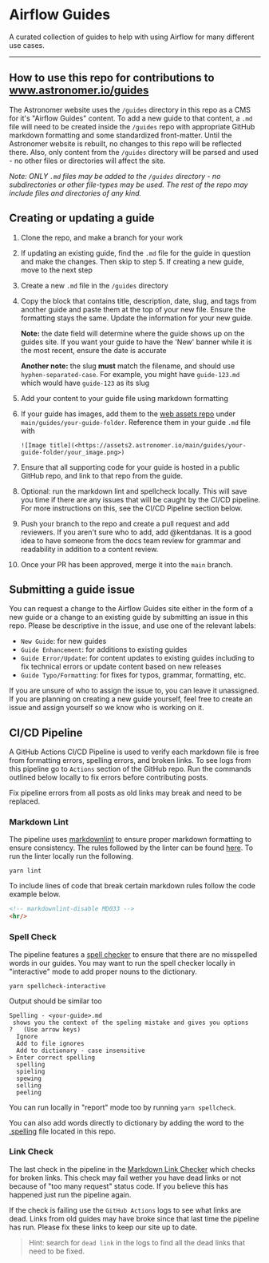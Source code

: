# Airflow Guides

A curated collection of guides to help with using Airflow for many different use cases.

---

## How to use this repo for contributions to www.astronomer.io/guides

The Astronomer website uses the `/guides` directory in this repo as a CMS for it's "Airflow Guides" content. To add a new guide to that content, a `.md` file will need to be created inside the `/guides` repo with appropriate GitHub markdown formatting and some standardized front-matter. Until the Astronomer website is rebuilt, no changes to this repo will be reflected there. Also, only content from the `/guides` directory will be parsed and used - no other files or directories will affect the site.

*Note: ONLY `.md` files may be added to the `/guides` directory - no subdirectories or other file-types may be used. The rest of the repo may include files and directories of any kind.*

## Creating or updating a guide
1. Clone the repo, and make a branch for your work
2. If updating an existing guide, find the `.md` file for the guide in question and make the changes. Then skip to step 5. If creating a new guide, move to the next step
3. Create a new `.md` file in the `/guides` directory
4. Copy the block that contains title, description, date, slug, and tags from another guide and paste them at the top of your new file. Ensure the formatting stays the same. Update the information for your new guide.

    **Note:** the date field will determine where the guide shows up on the guides site. If you want your guide to have the 'New' banner while it is the most recent, ensure the date is accurate

    **Another note:** the slug **must** match the filename, and should use `hyphen-separated-case`. For example, you might have `guide-123.md` which would have `guide-123` as its slug

5. Add your content to your guide file using markdown formatting
6. If your guide has images, add them to the [web assets repo](https://github.com/astronomer/web-assets) under `main/guides/your-guide-folder`. Reference them in your guide `.md` file with

    `![Image title](<https://assets2.astronomer.io/main/guides/your-guide-folder/your_image.png>)`

7. Ensure that all supporting code for your guide is hosted in a public GitHub repo, and link to that repo from the guide.
8. Optional: run the markdown lint and spellcheck locally. This will save you time if there are any issues that will be caught by the CI/CD pipeline. For more instructions on this, see the CI/CD Pipeline section below.
9. Push your branch to the repo and create a pull request and add reviewers. If you aren't sure who to add, add @kentdanas. It is a good idea to have someone from the docs team review for grammar and readability in addition to a content review.
10. Once your PR has been approved, merge it into the `main` branch.

## Submitting a guide issue
You can request a change to the Airflow Guides site either in the form of a new guide or a change to an existing guide by submitting an issue in this repo. Please be descriptive in the issue, and use one of the relevant labels:

 - `New Guide`: for new guides
 - `Guide Enhancement`: for additions to existing guides
 - `Guide Error/Update`: for content updates to existing guides including to fix technical errors or update content based on new releases
 - `Guide Typo/Formatting`: for fixes for typos, grammar, formatting, etc.

If you are unsure of who to assign the issue to, you can leave it unassigned. If you are planning on creating a new guide yourself, feel free to create an issue and assign yourself so we know who is working on it.

## CI/CD Pipeline

A GitHub Actions CI/CD Pipeline is used to verify each markdown file is free from formatting errors, spelling errors, and broken links. To see logs from this pipeline go to `Actions` section of the GitHub repo. Run the commands outlined below locally to fix errors before contributing posts.

Fix pipeline errors from all posts as old links may break and need to be replaced.

### Markdown Lint

The pipeline uses [markdownlint](https://github.com/DavidAnson/markdownlint) to ensure proper markdown formatting to ensure consistency. The rules followed by the linter can be found [here](https://github.com/DavidAnson/markdownlint/blob/main/doc/Rules.md). To run the linter locally run the following.

```shell
yarn lint
```

To include lines of code that break certain markdown rules follow the code example below.

```markdown
<!-- markdownlint-disable MD033 -->
<hr/>
```

### Spell Check

The pipeline features a [spell checker](https://github.com/lukeapage/node-markdown-spellcheck) to ensure that there are no misspelled words in our guides. You may want to run the spell checker locally in "interactive" mode to add proper nouns to the dictionary.

```shell
yarn spellcheck-interactive
```

Output should be similar too

```shell
Spelling - <your-guide>.md
 shows you the context of the speling mistake and gives you options
?   (Use arrow keys)
  Ignore
  Add to file ignores
  Add to dictionary - case insensitive
> Enter correct spelling
  spelling
  spieling
  spewing
  selling
  peeling
```

You can run locally in "report" mode too by running `yarn spellcheck`.

You can also add words directly to dictionary by adding the word to the [.spelling](https://github.com/astronomer/astro-blog/blob/main/.spelling) file located in this repo.

### Link Check

The last check in the pipeline in the [Markdown Link Checker](https://github.com/tcort/markdown-link-check) which checks for broken links. This check may fail wether you have dead links or not because of "too many request" status code. If you believe this has happened just run the pipeline again.

If the check is failing use the `GitHub Actions` logs to see what links are dead. Links from old guides may have broke since that last time the pipeline has run. Please fix these links to keep our site up to date.

> Hint: search for `dead link` in the logs to find all the dead links that need to be fixed.
